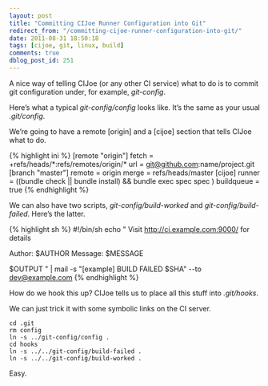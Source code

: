 ```yaml
---
layout: post
title: "Committing CIJoe Runner Configuration into Git"
redirect_from: "/committing-cijoe-runner-configuration-into-git/"
date: 2011-08-31 18:50:18
tags: [cijoe, git, linux, build]
comments: true
dblog_post_id: 251
---
```

A nice way of telling CIJoe (or any other CI service) what to do is to commit git configuration under, for example, _git-config_.

Here’s what a typical _git-config/config_ looks like. It’s the same as your usual _.git/config_.

We’re going to have a remote [origin] and a [cijoe] section that tells CIJoe what to do.

{% highlight ini %}
[remote "origin"]
  fetch = +refs/heads/\*:refs/remotes/origin/\*
  url = git@github.com:name/project.git
[branch "master"]
  remote = origin
  merge = refs/heads/master
[cijoe]
  runner = ((bundle check || bundle install) && bundle exec spec spec )
  buildqueue = true
{% endhighlight %}

We can also have two scripts, _git-config/build-worked_ and _git-config/build-failed_. Here’s the latter.

{% highlight sh %}
#!/bin/sh
echo "
Visit http://ci.example.com:9000/ for details

Author:  $AUTHOR
Message:
$MESSAGE

$OUTPUT
" | mail -s "[example] BUILD FAILED $SHA" --to dev@example.com
{% endhighlight %}

How do we hook this up? CIJoe tells us to place all this stuff into _.git/hooks_.

We can just trick it with some symbolic links on the CI server.

```
cd .git
rm config
ln -s ../git-config/config .
cd hooks
ln -s ../../git-config/build-failed .
ln -s ../../git-config/build-worked .
```

Easy.
